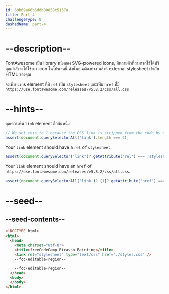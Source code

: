 ```yaml
---
id: 60b69a66b6ddb80858c5157a
title: Part 4
challengeType: 0
dashedName: part-4
---
```


# --description--

FontAwesome เป็น library หนึ่งของ SVG-powered icons, มีหลายตัวที่สามารถใช้ได้ฟรี
คุณกำลังจะได้ใช้บาง icon ในโปรเจคนี้ ดังนั้นคุณต้องทำงานลิงค์ external stylesheet เข้ากับ HTML ของคุณ

จงเพิ่ม `link` element ที่มี `rel` เป็น `stylesheet` และเพิ่ม `href` ที่มี `https://use.fontawesome.com/releases/v5.8.2/css/all.css`

# --hints--

คุณควรเพิ่ม `link` element อีกอันหนึ่ง

```js
// We set this to 1 because the CSS link is stripped from the code by our parser.
assert(document.querySelectorAll('link').length === 2);
```

Your `link` element should have a `rel` of `stylesheet`.

```js
assert(document.querySelector('link')?.getAttribute('rel') === 'stylesheet');
```

Your `link` element should have an `href` of 
`https://use.fontawesome.com/releases/v5.8.2/css/all.css`.

```js
assert(document.querySelectorAll('link')?.[1]?.getAttribute('href') === 'https://use.fontawesome.com/releases/v5.8.2/css/all.css')
```

# --seed--

## --seed-contents--

```html
<!DOCTYPE html>
<html>
  <head>
    <meta charset="utf-8">
    <title>freeCodeCamp Picasso Painting</title>
    <link rel="stylesheet" type="text/css" href="./styles.css" />
    --fcc-editable-region--

    --fcc-editable-region--
  </head>
  <body>
  </body>
</html>
```  

```css

```
